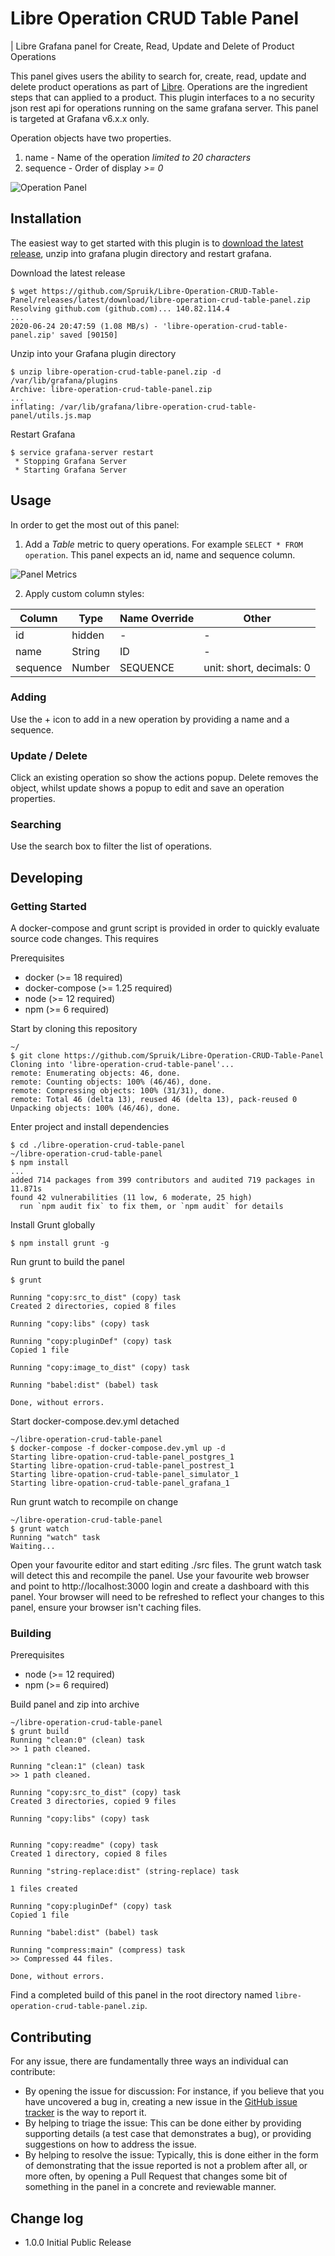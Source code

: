 # Libre Operation CRUD Table Panel

| Libre Grafana panel for Create, Read, Update and Delete of Product Operations

This panel gives users the ability to search for, create, read, update and delete product operations as part of [Libre](https://github.com/Spruik/Libre). Operations are the ingredient steps that can applied to a product. This plugin interfaces to a no security json rest api for operations running on the same grafana server. This panel is targeted at Grafana v6.x.x only.

Operation objects have two properties.

1. name - Name of the operation _limited to 20 characters_
2. sequence - Order of display _>= 0_

![Operation Panel](./docs/operation-crud-table-panel.gif)

## Installation

The easiest way to get started with this plugin is to [download the latest release](https://github.com/Spruik/Libre-Operation-CRUD-Table-Panel/releases/latest/download/libre-operation-crud-table-panel.zip), unzip into grafana plugin directory and restart grafana.

Download the latest release

```shell
$ wget https://github.com/Spruik/Libre-Operation-CRUD-Table-Panel/releases/latest/download/libre-operation-crud-table-panel.zip
Resolving github.com (github.com)... 140.82.114.4
...
2020-06-24 20:47:59 (1.08 MB/s) - 'libre-operation-crud-table-panel.zip' saved [90150]
```

Unzip into your Grafana plugin directory

```shell
$ unzip libre-operation-crud-table-panel.zip -d /var/lib/grafana/plugins
Archive: libre-operation-crud-table-panel.zip
...
inflating: /var/lib/grafana/libre-operation-crud-table-panel/utils.js.map
```

Restart Grafana

```shell
$ service grafana-server restart 
 * Stopping Grafana Server
 * Starting Grafana Server
```

## Usage

In order to get the most out of this panel:

1. Add a *Table* metric to query operations. For example `SELECT * FROM operation`. This panel expects an id, name and sequence column.

![Panel Metrics](./docs/operation-crud-table-panel-metrics.png)

2. Apply custom column styles:

| Column   | Type   | Name Override | Other                    |
|----------|--------|---------------|--------------------------|
| id       | hidden |       -       |   -                      |
| name     | String | ID            |   -                      |
| sequence | Number | SEQUENCE      | unit: short, decimals: 0 |

### Adding

Use the + icon to add in a new operation by providing a name and a sequence.

### Update / Delete

Click an existing operation so show the actions popup. Delete removes the object, whilst update shows a popup to edit and save an operation properties.

### Searching

Use the search box to filter the list of operations.

## Developing

### Getting Started

A docker-compose and grunt script is provided in order to quickly evaluate source code changes. This requires

Prerequisites

- docker (>= 18 required)
- docker-compose (>= 1.25 required)
- node (>= 12 required)
- npm (>= 6 required)

Start by cloning this repository

```shell
~/
$ git clone https://github.com/Spruik/Libre-Operation-CRUD-Table-Panel
Cloning into 'libre-operation-crud-table-panel'...
remote: Enumerating objects: 46, done.
remote: Counting objects: 100% (46/46), done.
remote: Compressing objects: 100% (31/31), done.
remote: Total 46 (delta 13), reused 46 (delta 13), pack-reused 0
Unpacking objects: 100% (46/46), done.
```

Enter project and install dependencies

```shell
$ cd ./libre-operation-crud-table-panel
~/libre-operation-crud-table-panel
$ npm install
...
added 714 packages from 399 contributors and audited 719 packages in 11.871s
found 42 vulnerabilities (11 low, 6 moderate, 25 high)
  run `npm audit fix` to fix them, or `npm audit` for details
```

Install Grunt globally

```shell
$ npm install grunt -g
```

Run grunt to build the panel

```shell
$ grunt

Running "copy:src_to_dist" (copy) task
Created 2 directories, copied 8 files

Running "copy:libs" (copy) task

Running "copy:pluginDef" (copy) task
Copied 1 file

Running "copy:image_to_dist" (copy) task

Running "babel:dist" (babel) task

Done, without errors.

```

Start docker-compose.dev.yml detached

```shell
~/libre-operation-crud-table-panel
$ docker-compose -f docker-compose.dev.yml up -d
Starting libre-opation-crud-table-panel_postgres_1
Starting libre-opation-crud-table-panel_postrest_1
Starting libre-opation-crud-table-panel_simulator_1
Starting libre-opation-crud-table-panel_grafana_1
```

Run grunt watch to recompile on change

```shell
~/libre-operation-crud-table-panel
$ grunt watch
Running "watch" task
Waiting...
```

Open your favourite editor and start editing ./src files. The grunt watch task will detect this and recompile the panel. Use your favourite web browser and point to http://localhost:3000 login and create a dashboard with this panel. Your browser will need to be refreshed to reflect your changes to this panel, ensure your browser isn't caching files.

### Building

Prerequisites

- node (>= 12 required)
- npm (>= 6 required)

Build panel and zip into archive

```shell
~/libre-operation-crud-table-panel
$ grunt build
Running "clean:0" (clean) task
>> 1 path cleaned.

Running "clean:1" (clean) task
>> 1 path cleaned.

Running "copy:src_to_dist" (copy) task
Created 3 directories, copied 9 files

Running "copy:libs" (copy) task


Running "copy:readme" (copy) task
Created 1 directory, copied 8 files

Running "string-replace:dist" (string-replace) task

1 files created

Running "copy:pluginDef" (copy) task
Copied 1 file

Running "babel:dist" (babel) task

Running "compress:main" (compress) task
>> Compressed 44 files.

Done, without errors.
```

Find a completed build of this panel in the root directory named `libre-operation-crud-table-panel.zip`.

## Contributing

For any issue, there are fundamentally three ways an individual can contribute:

- By opening the issue for discussion: For instance, if you believe that you have uncovered a bug in, creating a new issue in the [GitHub issue tracker](https://github.com/Spruik/Libre-Operation-CRUD-Table-Panel/issues) is the way to report it.
- By helping to triage the issue: This can be done either by providing supporting details (a test case that demonstrates a bug), or providing suggestions on how to address the issue.
- By helping to resolve the issue: Typically, this is done either in the form of demonstrating that the issue reported is not a problem after all, or more often, by opening a Pull Request that changes some bit of something in the panel in a concrete and reviewable manner.

## Change log

- 1.0.0 Initial Public Release
